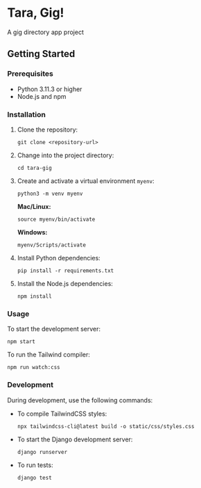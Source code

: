 # Tara, Gig!
A gig directory app project

## Getting Started

### Prerequisites

- Python 3.11.3 or higher
- Node.js and npm

### Installation

1. Clone the repository:

    ```shell
    git clone <repository-url>
    ```

2. Change into the project directory:

    ```shell
    cd tara-gig
    ```

3. Create and activate a virtual environment `myenv`:

    ```shell
    python3 -m venv myenv
    ```

    **Mac/Linux:**
    ```shell
    source myenv/bin/activate
    ```

    **Windows:**
    
    ```shell
    myenv/Scripts/activate
    ```
    
4. Install Python dependencies:

    ```shell
    pip install -r requirements.txt
    ```

5. Install the Node.js dependencies:

    ```shell
    npm install
    ```

### Usage

To start the development server:

```shell
npm start
```

To run the Tailwind compiler:

```shell
npm run watch:css
```

### Development

During development, use the following commands:

- To compile TailwindCSS styles:

    ```shell
    npx tailwindcss-cli@latest build -o static/css/styles.css
    ```

- To start the Django development server:

    ```shell
    django runserver
    ```

- To run tests:

    ```shell
    django test
    ```